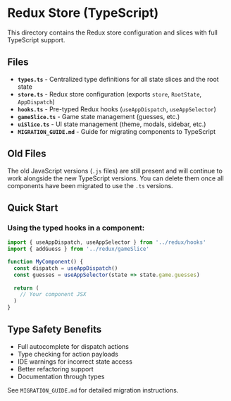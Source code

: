 # Redux Store (TypeScript)

This directory contains the Redux store configuration and slices with full TypeScript support.

## Files

- **`types.ts`** - Centralized type definitions for all state slices and the root state
- **`store.ts`** - Redux store configuration (exports `store`, `RootState`, `AppDispatch`)
- **`hooks.ts`** - Pre-typed Redux hooks (`useAppDispatch`, `useAppSelector`)
- **`gameSlice.ts`** - Game state management (guesses, etc.)
- **`uiSlice.ts`** - UI state management (theme, modals, sidebar, etc.)
- **`MIGRATION_GUIDE.md`** - Guide for migrating components to TypeScript

## Old Files

The old JavaScript versions (`.js` files) are still present and will continue to work alongside the new TypeScript versions. You can delete them once all components have been migrated to use the `.ts` versions.

## Quick Start

### Using the typed hooks in a component:

```typescript
import { useAppDispatch, useAppSelector } from '../redux/hooks'
import { addGuess } from '../redux/gameSlice'

function MyComponent() {
  const dispatch = useAppDispatch()
  const guesses = useAppSelector(state => state.game.guesses)
  
  return (
    // Your component JSX
  )
}
```

## Type Safety Benefits

- Full autocomplete for dispatch actions
- Type checking for action payloads
- IDE warnings for incorrect state access
- Better refactoring support
- Documentation through types

See `MIGRATION_GUIDE.md` for detailed migration instructions.
